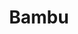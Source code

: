 ---
blog: https://bambu.co/blog
facebook: https://facebook.com/bambu.roboadvisory
instagram: https://instagram.com/lifeatbambu
linkedin: https://linkedin.com/company/bambu-roboadvisory
logohandle: bambuco
sort: bambu
title: Bambu
twitter: https://x.com/bambu_robo
website: https://bambu.co/
---